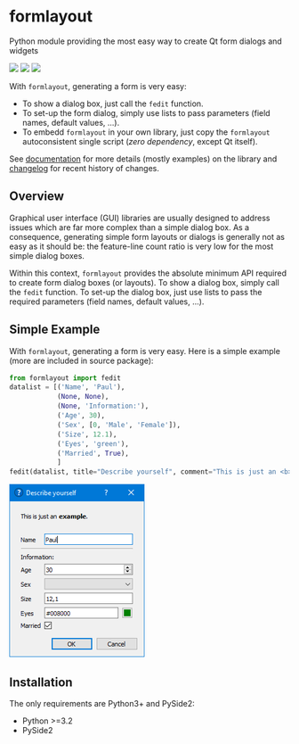 # formlayout
Python module providing the most easy way to create Qt form dialogs and widgets

<img src="https://raw.githubusercontent.com/PierreRaybaut/formlayout/master/doc/images/advanced1.png">
<img src="https://raw.githubusercontent.com/PierreRaybaut/formlayout/master/doc/images/advanced2.png">
<img src="https://raw.githubusercontent.com/PierreRaybaut/formlayout/master/doc/images/advanced3.png">

With ``formlayout``, generating a form is very easy:
  * To show a dialog box, just call the ``fedit`` function.
  * To set-up the form dialog, simply use lists to pass parameters (field names, default values, ...).
  * To embedd ``formlayout`` in your own library, just copy the ``formlayout`` autoconsistent single script (*zero dependency*, except Qt itself).

See [documentation](https://formlayout.readthedocs.io/en/latest/) for more details 
(mostly examples) on the library and [changelog](CHANGELOG.md) for recent 
history of changes.

## Overview

Graphical user interface (GUI) libraries are usually designed to address issues 
which are far more complex than a simple dialog box. As a consequence, generating 
simple form layouts or dialogs is generally not as easy as it should be: the 
feature-line count ratio is very low for the most simple dialog boxes.

Within this context, ``formlayout`` provides the absolute minimum API required 
to create form dialog boxes (or layouts). To show a dialog box, simply call 
the ``fedit`` function. To set-up the dialog box, just use lists to pass the 
required parameters (field names, default values, ...).

## Simple Example

With ``formlayout``, generating a form is very easy.
Here is a simple example (more are included in source package):

```python
from formlayout import fedit
datalist = [('Name', 'Paul'),
            (None, None),
            (None, 'Information:'),
            ('Age', 30),
            ('Sex', [0, 'Male', 'Female']),
            ('Size', 12.1),
            ('Eyes', 'green'),
            ('Married', True),
            ]
fedit(datalist, title="Describe yourself", comment="This is just an <b>example</b>.")
```

<img src="https://raw.githubusercontent.com/PierreRaybaut/formlayout/master/doc/images/simple.png">


## Installation

The only requirements are Python3+ and PySide2:
- Python >=3.2
- PySide2

